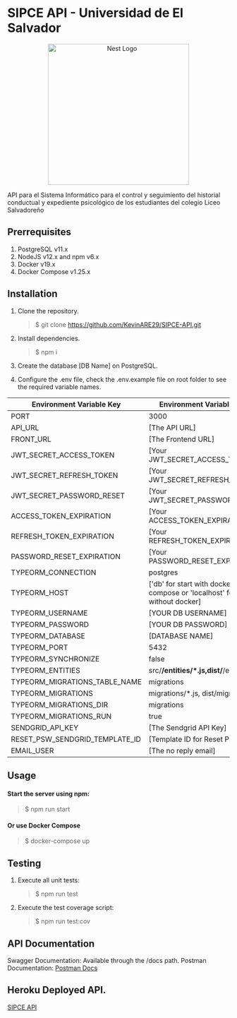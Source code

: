 # SIPCE API - Universidad de El Salvador

<div align="center">
  <a href="http://nestjs.com/" target="blank"><img src="https://nestjs.com/img/logo_text.svg" width="320" alt="Nest Logo" /></a>
</div>

API para el Sistema Informático para el control y seguimiento del historial conductual y expediente psicológico de los estudiantes del colegio Liceo Salvadoreño

## Prerrequisites

1. PostgreSQL v11.x
2. NodeJS v12.x and npm v6.x
3. Docker v19.x
4. Docker Compose v1.25.x

## Installation

1. Clone the repository.
   > \$ git clone https://github.com/KevinARE29/SIPCE-API.git
2. Install dependencies.
   > \$ npm i
3. Create the database [DB Name] on PostgreSQL.

4. Configure the .env file, check the .env.example file on root folder to see the required variable names.

<center>

| Environment Variable Key       | Environment Variable Value                                                   |
| ------------------------------ | ---------------------------------------------------------------------------- |
| PORT                           | 3000                                                                         |
| API_URL                        | [The API URL]                                                                |
| FRONT_URL                      | [The Frontend URL]                                                           |
| JWT_SECRET_ACCESS_TOKEN        | [Your JWT_SECRET_ACCESS_TOKEN]                                               |
| JWT_SECRET_REFRESH_TOKEN       | [Your JWT_SECRET_REFRESH_TOKEN]                                              |
| JWT_SECRET_PASSWORD_RESET      | [Your JWT_SECRET_PASSWORD_RESET]                                             |
| ACCESS_TOKEN_EXPIRATION        | [Your ACCESS_TOKEN_EXPIRATION]                                               |
| REFRESH_TOKEN_EXPIRATION       | [Your REFRESH_TOKEN_EXPIRATION]                                              |
| PASSWORD_RESET_EXPIRATION      | [Your PASSWORD_RESET_EXPIRATION]                                             |
| TYPEORM_CONNECTION             | postgres                                                                     |
| TYPEORM_HOST                   | ['db' for start with docker-compose or 'localhost' for start without docker] |
| TYPEORM_USERNAME               | [YOUR DB USERNAME]                                                           |
| TYPEORM_PASSWORD               | [YOUR DB PASSWORD]                                                           |
| TYPEORM_DATABASE               | [DATABASE NAME]                                                              |
| TYPEORM_PORT                   | 5432                                                                         |
| TYPEORM_SYNCHRONIZE            | false                                                                        |
| TYPEORM_ENTITIES               | src/**/entities/\*.js,dist/**/entities/\*.js                                 |
| TYPEORM_MIGRATIONS_TABLE_NAME  | migrations                                                                   |
| TYPEORM_MIGRATIONS             | migrations/\*.js, dist/migrations/\_.js                                      |
| TYPEORM_MIGRATIONS_DIR         | migrations                                                                   |
| TYPEORM_MIGRATIONS_RUN         | true                                                                         |
| SENDGRID_API_KEY               | [The Sendgrid API Key]                                                       |
| RESET_PSW_SENDGRID_TEMPLATE_ID | [Template ID for Reset Password]                                             |
| EMAIL_USER                     | [The no reply email]                                                         |

</center>

## Usage

#### Start the server using npm:

> \$ npm run start

#### Or use Docker Compose

> \$ docker-compose up

## Testing

1. Execute all unit tests:

   > \$ npm run test

2. Execute the test coverage script:
   > \$ npm run test:cov

## API Documentation

Swagger Documentation: Available through the /docs path.
Postman Documentation: [Postman Docs](https://documenter.getpostman.com/view/11301441/SzmmUEd3)

## Heroku Deployed API.

[SIPCE API](https://dev-sipce-api.herokuapp.com/docs/)
